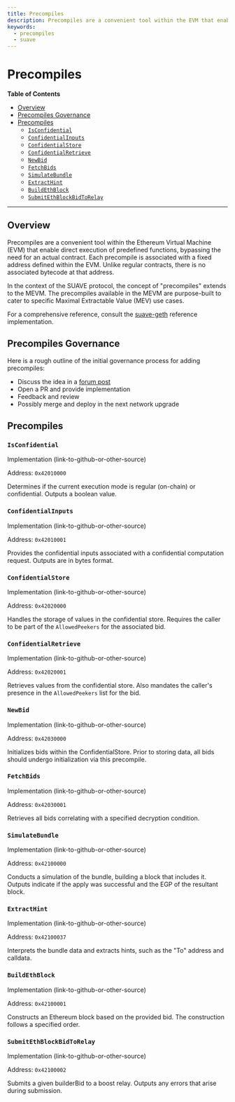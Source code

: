 ```yaml
---
title: Precompiles
description: Precompiles are a convenient tool within the EVM that enable direct execution of predefined functions, simplifying development of complex applications.
keywords:
  - precompiles
  - suave
---
```


<!-- omit from toc -->
# Precompiles

<div class="hideInDocs">

**Table of Contents**

<!-- TOC -->

- [Overview](#overview)
- [Precompiles Governance](#precompiles-governance)
- [Precompiles](#precompiles-1)
  - [`IsConfidential`](#isconfidential)
  - [`ConfidentialInputs`](#confidentialinputs)
  - [`ConfidentialStore`](#confidentialstore)
  - [`ConfidentialRetrieve`](#confidentialretrieve)
  - [`NewBid`](#newbid)
  - [`FetchBids`](#fetchbids)
  - [`SimulateBundle`](#simulatebundle)
  - [`ExtractHint`](#extracthint)
  - [`BuildEthBlock`](#buildethblock)
  - [`SubmitEthBlockBidToRelay`](#submitethblockbidtorelay)

<!-- /TOC -->

---

</div>

## Overview

Precompiles are a convenient tool within the Ethereum Virtual Machine (EVM) that enable direct execution of predefined functions, bypassing the need for an actual contract. Each precompile is associated with a fixed address defined within the EVM. Unlike regular contracts, there is no associated bytecode at that address.

In the context of the SUAVE protocol, the concept of "precompiles" extends to the MEVM. The precompiles available in the MEVM are purpose-built to cater to specific Maximal Extractable Value (MEV) use cases.

For a comprehensive reference, consult the [suave-geth](https://github.com/flashbots/suave-geth/) reference implementation.

## Precompiles Governance

Here is a rough outline of the initial governance process for adding precompiles:

- Discuss the idea in a [forum post](https://collective.flashbots.net/)
- Open a PR and provide implementation
- Feedback and review
- Possibly merge and deploy in the next network upgrade

## Precompiles

### `IsConfidential`

Implementation (link-to-github-or-other-source)

Address: `0x42010000`

Determines if the current execution mode is regular (on-chain) or confidential. Outputs a boolean value.

### `ConfidentialInputs`

Implementation (link-to-github-or-other-source)

Address: `0x42010001`

Provides the confidential inputs associated with a confidential computation request. Outputs are in bytes format.

### `ConfidentialStore`

Implementation (link-to-github-or-other-source)

Address: `0x42020000`

Handles the storage of values in the confidential store. Requires the caller to be part of the `AllowedPeekers` for the associated bid.

### `ConfidentialRetrieve`

Implementation (link-to-github-or-other-source)

Address: `0x42020001`

Retrieves values from the confidential store. Also mandates the caller's presence in the `AllowedPeekers` list for the bid.

### `NewBid`

Implementation (link-to-github-or-other-source)

Address: `0x42030000`

Initializes bids within the ConfidentialStore. Prior to storing data, all bids should undergo initialization via this precompile.

### `FetchBids`

Implementation (link-to-github-or-other-source)

Address: `0x42030001`

Retrieves all bids correlating with a specified decryption condition.

### `SimulateBundle`

Implementation (link-to-github-or-other-source)

Address: `0x42100000`

Conducts a simulation of the bundle, building a block that includes it. Outputs indicate if the apply was successful and the EGP of the resultant block.

### `ExtractHint`

Implementation (link-to-github-or-other-source)

Address: `0x42100037`

Interprets the bundle data and extracts hints, such as the "To" address and calldata.

### `BuildEthBlock`

Implementation (link-to-github-or-other-source)

Address: `0x42100001`

Constructs an Ethereum block based on the provided bid. The construction follows a specified order.

### `SubmitEthBlockBidToRelay`

Implementation (link-to-github-or-other-source)

Address: `0x42100002`

Submits a given builderBid to a boost relay. Outputs any errors that arise during submission.

